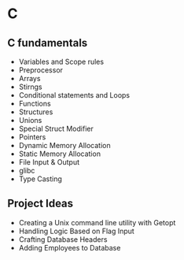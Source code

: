 # C

## C fundamentals
* Variables and Scope rules
* Preprocessor
* Arrays
* Stirngs
* Conditional statements and Loops
* Functions
* Structures
* Unions
* Special Struct Modifier
* Pointers
* Dynamic Memory Allocation
* Static Memory Allocation
* File Input & Output
* glibc
* Type Casting

## Project Ideas

* Creating a Unix command line utility with Getopt
* Handling Logic Based on Flag Input
* Crafting Database Headers
* Adding Employees to Database
